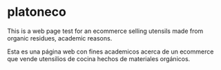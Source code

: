 # platoneco
This is a web page test for an ecommerce selling utensils made from organic residues, academic reasons.

Esta es una página web con fines academicos acerca de un ecommerce que vende utensilios de cocina hechos de materiales orgánicos.
